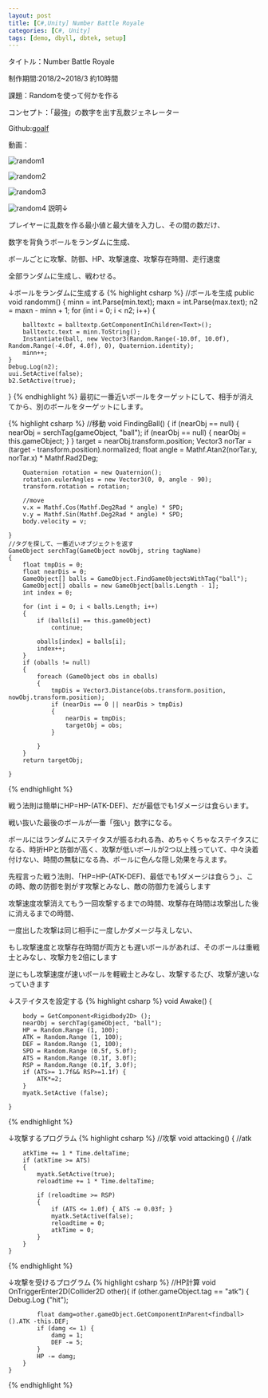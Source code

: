 ```yaml
---
layout: post
title: [C#,Unity] Number Battle Royale
categories: [C#, Unity]
tags: [demo, dbyll, dbtek, setup]
---
```


タイトル：Number Battle Royale

制作期間:2018/2~2018/3 約10時間

課題：Randomを使って何かを作る

コンセプト：「最強」の数字を出す乱数ジェネレーター

Github:[goalf](https://github.com/savioleung/goalf)

動画：

![random1](https://raw.githubusercontent.com/savioleung/savioleung.github.io/master/images/randomNum/random_1.png)

![random2](https://raw.githubusercontent.com/savioleung/savioleung.github.io/master/images/randomNum/random_2.png)

![random3](https://raw.githubusercontent.com/savioleung/savioleung.github.io/master/images/randomNum/random_3.png)

![random4](https://raw.githubusercontent.com/savioleung/savioleung.github.io/master/images/randomNum/random_4.png)
説明↓

プレイヤーに乱数を作る最小値と最大値を入力し、その間の数だけ、

数字を背負うボールをランダムに生成、

ボールごとに攻撃、防御、HP、攻撃速度、攻撃存在時間、走行速度

全部ランダムに生成し、戦わせる。


↓ボールをランダムに生成する
{% highlight csharp %}
//ボールを生成
public void randomm()
{
	minn = int.Parse(min.text);
	maxn = int.Parse(max.text);
	n2 = maxn - minn + 1;
	for (int i = 0; i < n2; i++)
	{

		balltextc = balltextp.GetComponentInChildren<Text>();
		balltextc.text = minn.ToString();
		Instantiate(ball, new Vector3(Random.Range(-10.0f, 10.0f), Random.Range(-4.0f, 4.0f), 0), Quaternion.identity);
		minn++;
	}
	Debug.Log(n2);
	uui.SetActive(false);
	b2.SetActive(true);
}
{% endhighlight %}
最初に一番近いボールをターゲットにして、相手が消えてから、別のボールをターゲットにします。

{% highlight csharp %}
	//移動
	void FindingBall()
	{
		if (nearObj == null)
		{
			nearObj = serchTag(gameObject, "ball");
			if (nearObj == null)
			{
				nearObj = this.gameObject;
			}
		}
		target = nearObj.transform.position;
		Vector3 norTar = (target - transform.position).normalized;
		float angle = Mathf.Atan2(norTar.y, norTar.x) * Mathf.Rad2Deg;

		Quaternion rotation = new Quaternion();
		rotation.eulerAngles = new Vector3(0, 0, angle - 90);
		transform.rotation = rotation;

		//move
		v.x = Mathf.Cos(Mathf.Deg2Rad * angle) * SPD;
		v.y = Mathf.Sin(Mathf.Deg2Rad * angle) * SPD;
		body.velocity = v;

	}
    //タグを探して、一番近いオブジェクトを返す
	GameObject serchTag(GameObject nowObj, string tagName)
	{
		float tmpDis = 0;
		float nearDis = 0;
		GameObject[] balls = GameObject.FindGameObjectsWithTag("ball");
		GameObject[] oballs = new GameObject[balls.Length - 1];
		int index = 0;

		for (int i = 0; i < balls.Length; i++)
		{
			if (balls[i] == this.gameObject)
				continue;

			oballs[index] = balls[i];
			index++;
		}
		if (oballs != null)
		{
			foreach (GameObject obs in oballs)
			{
				tmpDis = Vector3.Distance(obs.transform.position, nowObj.transform.position);
				if (nearDis == 0 || nearDis > tmpDis)
				{
					nearDis = tmpDis;
					targetObj = obs;
				}

			}
		}
		return targetObj;

	}
{% endhighlight %}

戦う法則は簡単にHP=HP-(ATK-DEF)、だが最低でも1ダメージは食らいます。

戦い抜いた最後のボールが一番「強い」数字になる。

ボールにはランダムにステイタスが振るわれる為、めちゃくちゃなステイタスになる、時折HPと防御が高く、攻撃が低いボールが2つ以上残っていて、中々決着付けない、時間の無駄になる為、ボールに色んな隠し効果を与えます。

先程言った戦う法則、「HP=HP-(ATK-DEF)、最低でも1ダメージは食らう」、この時、敵の防御を剝がす攻撃とみなし、敵の防御力を減らします

攻撃速度攻撃消えてもう一回攻撃するまでの時間、攻撃存在時間は攻撃出した後に消えるまでの時間、

一度出した攻撃は同じ相手に一度しかダメージ与えしない、

もし攻撃速度と攻撃存在時間が両方とも遅いボールがあれば、そのボールは重戦士とみなし、攻撃力を2倍にします

逆にもし攻撃速度が速いボールを軽戦士とみなし、攻撃するたび、攻撃が速いなっていきます


↓ステイタスを設定する
{% highlight csharp %}
void Awake()
	{

		body = GetComponent<Rigidbody2D> ();
		nearObj = serchTag(gameObject, "ball");
		HP = Random.Range (1, 100);
		ATK = Random.Range (1, 100);
		DEF = Random.Range (1, 100);
		SPD = Random.Range (0.5f, 5.0f);
		ATS = Random.Range (0.1f, 3.0f);
		RSP = Random.Range (0.1f, 3.0f);
		if (ATS>= 1.7f&& RSP>=1.1f) {
			ATK*=2;
		}
		myatk.SetActive (false);

	}
{% endhighlight %}

↓攻撃するプログラム
{% highlight csharp %}
	//攻撃
	void attacking()
	{
		//atk

		atkTime += 1 * Time.deltaTime;
		if (atkTime >= ATS)
		{
			myatk.SetActive(true);
			reloadtime += 1 * Time.deltaTime;

			if (reloadtime >= RSP)
			{
				if (ATS <= 1.0f) { ATS -= 0.03f; }
				myatk.SetActive(false);
				reloadtime = 0;
				atkTime = 0;
			}
		}
	}
{% endhighlight %}

↓攻撃を受けるプログラム
{% highlight csharp %}
	//HP計算
	void OnTriggerEnter2D(Collider2D other){
		if (other.gameObject.tag == "atk") {
			Debug.Log ("hit");

			float damg=other.gameObject.GetComponentInParent<findball> ().ATK -this.DEF;
			if (damg <= 1) {
				damg = 1;
				DEF -= 5;
			}
			HP -= damg;
		}
	}
{% endhighlight %}


